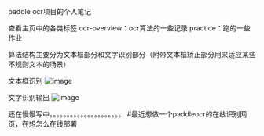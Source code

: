 paddle ocr项目的个人笔记

查看主页中的各类标签
ocr-overview：ocr算法的一些记录
practice：跑的一些作业


算法结构主要分为文本框部分和文字识别部分（附带文本框矫正部分用来适应某些不规则文本的场景）

文本框识别
![image](https://user-images.githubusercontent.com/50852027/154205585-2ec6555c-b451-4de5-97d7-50fa25cb8971.png)

文字识别输出
![image](https://user-images.githubusercontent.com/50852027/154205481-74a5bc2c-0d8a-4335-beb9-f186f54559d7.png)

还在慢慢写中。。。。。。。。。。。。。。。。。。。。。
#最近想做一个paddleocr的在线识别网页，在想怎么在线部署
